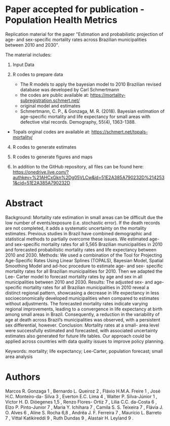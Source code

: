 # Paper accepted for publication - Population Health Metrics
Replication material for the paper "Estimation and probabilistic projection of age- and sex-specific mortality rates across Brazilian municipalities between 2010 and 2030".

The material includes:

1. Input Data
   
2. R codes to prepare data
   - The R models to apply the bayesian model to 2010 Brazilian revised database was developed by Carl Schmertmann
   - the codes are public available at: https://mortality-subregistration.schmert.net/
   - original model and estimates
   - Schmertmann, C. P., & Gonzaga, M. R. (2018). Bayesian estimation of age-specific mortality and life expectancy for small areas with defective vital records. 
      Demography, 55(4), 1363-1388.
- Topals orginal codes are available at: https://schmert.net/topals-mortality/

4. R codes to generate estimates
   
5. R codes to generate figures and maps

6. In addition to the GitHub repository, all files can be found here: https://onedrive.live.com/?authkey=%21AHCxGkn%2Dg05VLCw&id=51E2A385A790232D%2142531&cid=51E2A385A790232D
   

# Abstract 

Background: Mortality rate estimation in small areas can be difficult due the low number of
events/exposure (i.e. stochastic error). If the death records are not completed, it adds a
systematic uncertainty on the mortality estimates. Previous studies in Brazil have combined
demographic and statistical methods to partially overcome these issues. We estimated age-
and sex-specific mortality rates for all 5,565 Brazilian municipalities in 2010 and forecasted
probabilistic mortality rates and life expectancy between 2010 and 2030. Methods: We used
a combination of the Tool for Projecting Age-Specific Rates Using Linear Splines (TOPALS),
Bayesian Model, Spatial Smoothing Model and ad-hoc procedure to estimate age- and sex-
specific mortality rates for all Brazilian municipalities for 2010. Then we adapted the Lee-
Carter model to forecast mortality rates by age and sex in all municipalities between 2010
and 2030. Results: The adjusted sex- and age-specific mortality rates for all Brazilian
municipalities in 2010 reveal a distinct regional pattern, showcasing a decrease in life
expectancy in less socioeconomically developed municipalities when compared to estimates
without adjustments. The forecasted mortality rates indicate varying regional improvements,
leading to a convergence in life expectancy at birth among small areas in Brazil.
Consequently, a reduction in the variability of age at death across Brazil’s municipalities was
observed, with a persistent sex differential, however. Conclusion: Mortality rates at a small-
area level were successfully estimated and forecasted, with associated uncertainty
estimates also generated for future life tables. Our approach could be applied across
countries with data quality issues to improve policy planning.

Keywords: mortality; life expectancy; Lee-Carter, population forecast; small area analysis



# Authors

Marcos R. Gonzaga 1 , Bernardo L. Queiroz 2 , Flávio H.M.A. Freire 1 , José H.C. Monteiro-da-
Silva 3 , Everton E.C. Lima 4 , Walter P. Silva-Júnior 1 , Victor H. D. Dióegenes 1,5 , Renzo Flores-
Ortiz 7 , Lilia C.C. da-Costa 6 , Elzo P. Pinto-Junior 7 , Maria Y. Ichihara 7 , Camila S. S. Teixeira 7 ,
Flávia J. O. Alves 6 , Aline S. Rocha 6,8 , Andrêa J. F. Ferreira 7 , Maurício L. Barreto 7 , Vittal
Katikireddi 9 , Ruth Dundas 9 , Alastair H. Leyland 9 .
